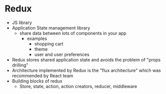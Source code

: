 # Redux
- JS library
- Application State management library
    - share data between lots of components in your app
        - examples
            - shopping cart
            - theme
            - user and user preferences
- Redux stores shared application state and avoids the problem of "props drilling"
- Architecture implemented by Redux is the "flux architecture" which was recommended by React team
- Building blocks of redux
    - Store, state, action, action creators, reducer, middleware